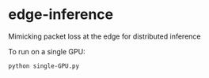 # edge-inference
Mimicking packet loss at the edge for distributed inference

To run on a single GPU:

`python single-GPU.py`
